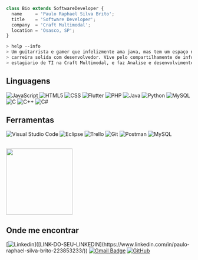````Javascript
class Bio extends SoftwareDeveloper {
  name     = 'Paulo Raphael Silva Brito';
  title    = 'Software Developer';
  company  = 'Craft Multimodal';
  location = 'Osasco, SP';
}
````

````bash
> help --info
> Um guitarrista e gamer que infelizmente ama java, mas tem um espaço no coração pra C# e .NET. Está formando uma 
> carreira solida com desenvolvedor. Vive pelo compartilhamente de informação e conteudo. Atualmente trabalha como 
> estagiario de TI na Craft Multimodal, e faz Analise e desenvolvimento de sistemas na Uninove.
````



## Linguagens

![JavaScript](https://img.shields.io/badge/-JavaScript-333333?style=flat&logo=javascript)
![HTML5](https://img.shields.io/badge/-HTML5-333333?style=flat&logo=HTML5)
![CSS](https://img.shields.io/badge/-CSS-333333?style=flat&logo=CSS3&logoColor=1572B6)
![Flutter](https://img.shields.io/badge/-Flutter-333333?style=flat&logo=Flutter)
![PHP](https://img.shields.io/badge/PHP-777BB4?logo=php&logoColor=white)
![Java](https://img.shields.io/badge/-Java-333333?style=flat&logo=Java&logoColor=007396)
![Python](https://img.shields.io/badge/Python-333333?style=flat&logo=python&logoColor=007396)
![MySQL](https://img.shields.io/badge/-MySQL-333333?style=flat&logo=mysql)
![C](https://img.shields.io/badge/C-000?style=flat&logo=c&Color=007396)
![C++](https://img.shields.io/badge/C%2B%2B-000?style=flat&logo=c%2B%2B&logoColor=007396)
![C#](https://img.shields.io/badge/C%23-000?style=flat&logo=c-sharp&logoColor=007396)

## Ferramentas
![Visual Studio Code](https://img.shields.io/badge/-Visual%20Studio%20Code-333333?style=flat&logo=visual-studio-code&logoColor=007ACC)
![Eclipse](https://img.shields.io/badge/-Eclipse-333333?style=flat&logo=eclipse-ide&logoColor=2C2255)
![Trello](https://img.shields.io/badge/-Trello-333333?style=flat&logo=trello&logoColor=007ACC)
![Git](https://img.shields.io/badge/-Git-333333?style=flat&logo=git)
![Postman](https://img.shields.io/badge/-Postman-333333?style=flat&logo=postman)
![MySQL](https://img.shields.io/badge/MySQL-4479A1?logo=mysql&logoColor=fff)

<br/>

<img height="180em" src="https://github-readme-stats.vercel.app/api?username=PauloRaphael&theme=dracula&show_icons=true" />

## Onde me encontrar

[![Linkedin](https://img.shields.io/badge/-PauloRaphael-blue?style=flat-square&logo=Linkedin&logoColor=white&link=[LINK-DO-SEU-LINKEDIN](https://www.linkedin.com/in/paulo-raphael-silva-brito-223853233/))]([LINK-DO-SEU-LINKEDIN](https://www.linkedin.com/in/paulo-raphael-silva-brito-223853233/))
[![Gmail Badge](https://img.shields.io/badge/-Paulo.Raphael.Web@gmail.com-006bed?style=flat-square&logo=Gmail&logoColor=white&link=mailto:Paulo.Raphael.Web@gmail.com)](mailto:Paulo.Raphael.Web@gmail.com)
[![GitHub](https://img.shields.io/github/followers/iuricode?label=follow&style=social)](https://github.com/PauloRaphael)
